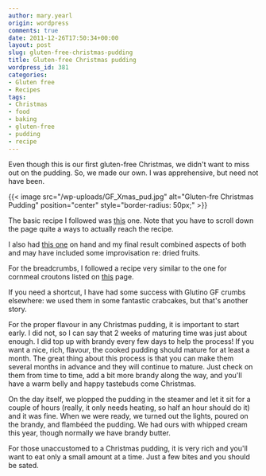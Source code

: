 ```yaml
---
author: mary.yearl
origin: wordpress
comments: true
date: 2011-12-26T17:50:34+00:00
layout: post
slug: gluten-free-christmas-pudding
title: Gluten-free Christmas pudding
wordpress_id: 381
categories:
- Gluten free
- Recipes
tags:
- Christmas
- food
- baking
- gluten-free
- pudding
- recipe
---
```



Even though this is our first gluten-free Christmas, we didn't want to miss out on the pudding. So, we made our own. I was apprehensive, but need not have been.

{{< image src="/wp-uploads/GF_Xmas_pud.jpg" alt="Gluten-fre Christmas Pudding" position="center" style="border-radius: 50px;" >}}

The basic recipe I followed was [this](http://www.jamieoliver.com/recipes/member-recipes/Gluten%20Free%20Christmas%20Pudding/1414) one. Note that you have to scroll down the page quite a ways to actually reach the recipe.

I also had [this one](http://britishfood.about.com/od/christmas/r/xmaspud.htm) on hand and my final result combined aspects of both and may have included some improvisation re: dried fruits.

For the breadcrumbs, I followed a recipe very similar to the one for cornmeal croutons listed on [this](http://www.celiac.com/articles/340/1/Corn-Bread-Stuffing-Gluten-Free/Page1.html) page.

If you need a shortcut, I have had some success with Glutino GF crumbs elsewhere: we used them in some fantastic crabcakes, but that's another story.

For the proper flavour in any Christmas pudding, it is important to start early. I did not, so I can say that 2 weeks of maturing time was just about enough. I did top up with brandy every few days to help the process! If you want a nice, rich, flavour, the cooked pudding should mature for at least a month. The great thing about this process is that you can make them several months in advance and they will continue to mature. Just check on them from time to time, add a bit more brandy along the way, and you'll have a warm belly and happy tastebuds come Christmas.

On the day itself, we plopped the pudding in the steamer and let it sit for a couple of hours (really, it only needs heating, so half an hour should do it) and it was fine. When we were ready, we turned out the lights, poured on the brandy, and flambéed the pudding. We had ours with whipped cream this year, though normally we have brandy butter.

For those unaccustomed to a Christmas pudding, it is very rich and you'll want to eat only a small amount at a time. Just a few bites and you should be sated.
